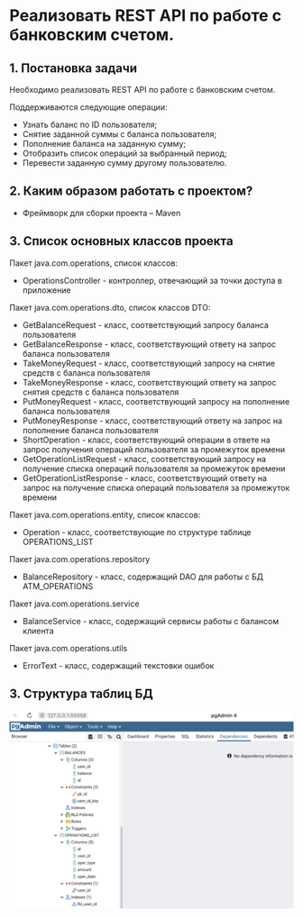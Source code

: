 #	Реализовать REST API по работе с банковским счетом.
##	1. Постановка задачи

Необходимо реализовать REST API по работе с банковским счетом.
 
Поддерживаются следующие операции:
* Узнать баланс по ID пользователя;
* Снятие заданной суммы с баланса пользователя;
* Пополнение баланса на заданную сумму;
* Отобразить список операций за выбранный период;
* Перевести заданную сумму другому пользователю.

## 2. Каким образом работать с проектом? 
* Фреймворк для сборки проекта – Maven

## 3. Список основных классов проекта
Пакет java.com.operations, список классов:
* OperationsController - контроллер, отвечающий за точки доступа в приложение

Пакет java.com.operations.dto, список классов DTO:
* GetBalanceRequest - класс, соответствующий запросу баланса пользователя
* GetBalanceResponse - класс, соответствующий ответу на запрос баланса пользователя
* TakeMoneyRequest - класс, соответствующий запросу на снятие средств с баланса пользователя
* TakeMoneyResponse - класс, соответствующий ответу на запрос снятия средств с баланса пользователя
* PutMoneyRequest - класс, соответствующий запросу на пополнение баланса пользователя
* PutMoneyResponse - класс, соответствующий ответу на запрос на пополнение баланса пользователя
* ShortOperation - класс, соответствующий операции в ответе на запрос получения операций пользователя за промежуток времени 
* GetOperationListRequest - класс, соответствующий запросу на получение списка операций пользователя за промежуток времени
* GetOperationListResponse - класс, соответствующий ответу на запрос на получение списка операций пользователя за промежуток времени

Пакет java.com.operations.entity, список классов:
* Operation - класс, соответствующие по структуре таблице OPERATIONS_LIST

Пакет java.com.operations.repository
* BalanceRepository - класс, содержащий DAO для работы с БД ATM_OPERATIONS

Пакет java.com.operations.service
* BalanceService - класс, содержащий сервисы работы с балансом клиента

Пакет java.com.operations.utils
* ErrorText - класс, содержащий текстовки ошибок

## 3. Структура таблиц БД
![Screenshot](DB.png)